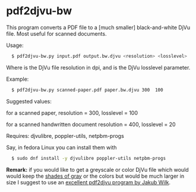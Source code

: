 # pdf2djvu-bw

This program converts a PDF file to a [much smaller] black-and-white DjVu file.
Most useful for scanned documents.

Usage: 
```bash
  $ pdf2djvu-bw.py input.pdf output.bw.djvu <resolution> <losslevel>
```

Where <resolution> is the DjVu file resolution in dpi, and <losslevel> is the
DjVu losslevel parameter.

Example:
```bash
  $ pdf2djvu-bw.py scanned-paper.pdf paper.bw.djvu 300  100
```


Suggested values:

for a scanned paper, resolution = 300,  losslevel = 100

for a scanned handwritten document resolution = 400,  losslevel = 20


Requires: djvulibre, poppler-utils, netpbm-progs

Say, in fedora Linux you can install them with 

```bash
  $ sudo dnf install -y djvulibre poppler-utils netpbm-progs 
```  


**Remark:** if you would like to get a greyscale or color DjVu file which 
would would keep the
[shades of gray](https://en.wikipedia.org/wiki/Shades_of_gray)
or the colors but would be much larger  in size I suggest to use 
an [excellent pdf2djvu program by Jakub Wilk](http://jwilk.net/software/pdf2djvu).